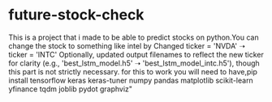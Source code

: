 # future-stock-check
This is a project that i made to be able to predict stocks on python.You can change the stock to something like intel by Changed ticker = 'NVDA' ➝ ticker = 'INTC'  Optionally, updated output filenames to reflect the new ticker for clarity (e.g., 'best_lstm_model.h5' ➝ 'best_lstm_model_intc.h5'), though this part is not strictly necessary.
for this to work you will need to have,pip install tensorflow keras keras-tuner numpy pandas matplotlib scikit-learn yfinance tqdm joblib pydot graphviz"
